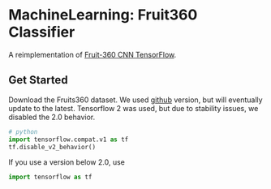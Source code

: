 # MachineLearning: Fruit360 Classifier

A reimplementation of [Fruit-360 CNN TensorFlow](https://www.kaggle.com/mitch9090/fruit-360-cnn-tensorflow "Fruit 360").




## Get Started

Download the Fruits360 dataset.   We used [github](https://github.com "github hover text") version, but will eventually update to the latest.
Tensorflow 2 was used, but due to stability issues, we disabled the 2.0 behavior.

```python
# python 
import tensorflow.compat.v1 as tf
tf.disable_v2_behavior()
```
If you use a version below 2.0, use 
```python 
import tensorflow as tf
```